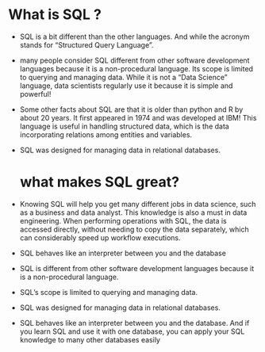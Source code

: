 # What is SQL ?

- SQL is a bit different than the other languages. And while the acronym stands for “Structured Query Language”.
- many people consider SQL different from other software development languages because it is a non-procedural language. Its scope is limited to querying and managing data. While it is not a “Data Science” language, data scientists regularly use it because it is simple and powerful! 
- Some other facts about SQL are that it is older than python and R by about 20 years. It first appeared in 1974 and was developed at IBM! This language is useful in handling structured data, which is the data incorporating relations among entities and variables. 
- SQL was designed for managing data in relational databases.


  # what makes SQL great?
 - Knowing SQL will help you get many different jobs in data science, such as a business and data analyst. This knowledge is also a must in data engineering. When performing operations with SQL, the data is accessed directly, without needing to copy the data separately, which can considerably speed up workflow executions.
 - SQL behaves like an interpreter between you and the database

 - SQL is different from other software development languages because it is a non-procedural language.
 - SQL’s scope is limited to querying and managing data.
 - SQL was designed for managing data in relational databases.
 - SQL behaves like an interpreter between you and the database. And if you learn SQL and use it with one database, you can apply your SQL knowledge to many other databases easily
